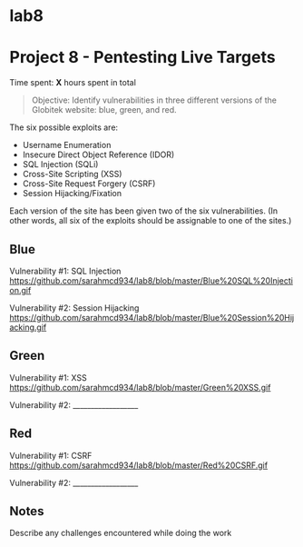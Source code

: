 # lab8

# Project 8 - Pentesting Live Targets

Time spent: **X** hours spent in total

> Objective: Identify vulnerabilities in three different versions of the Globitek website: blue, green, and red.

The six possible exploits are:
* Username Enumeration
* Insecure Direct Object Reference (IDOR)
* SQL Injection (SQLi)
* Cross-Site Scripting (XSS)
* Cross-Site Request Forgery (CSRF)
* Session Hijacking/Fixation

Each version of the site has been given two of the six vulnerabilities. (In other words, all six of the exploits should be assignable to one of the sites.)

## Blue

Vulnerability #1: SQL Injection https://github.com/sarahmcd934/lab8/blob/master/Blue%20SQL%20Injection.gif

Vulnerability #2: Session Hijacking https://github.com/sarahmcd934/lab8/blob/master/Blue%20Session%20Hijacking.gif


## Green

Vulnerability #1: XSS https://github.com/sarahmcd934/lab8/blob/master/Green%20XSS.gif

Vulnerability #2: __________________


## Red

Vulnerability #1: CSRF https://github.com/sarahmcd934/lab8/blob/master/Red%20CSRF.gif

Vulnerability #2: __________________


## Notes

Describe any challenges encountered while doing the work
